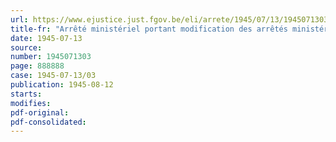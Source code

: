 ```yaml
---
url: https://www.ejustice.just.fgov.be/eli/arrete/1945/07/13/1945071303/justel
title-fr: "Arrêté ministériel portant modification des arrêtés ministériels des 18 et 25 mai, 11, 14, 16, 19 et 21 juin 1945, portant fermeture de certaines entreprises ayant enfreint la réglementation concernant l'approvisionnement du pays"
date: 1945-07-13
source:
number: 1945071303
page: 888888
case: 1945-07-13/03
publication: 1945-08-12
starts:
modifies:
pdf-original:
pdf-consolidated:
---
```


